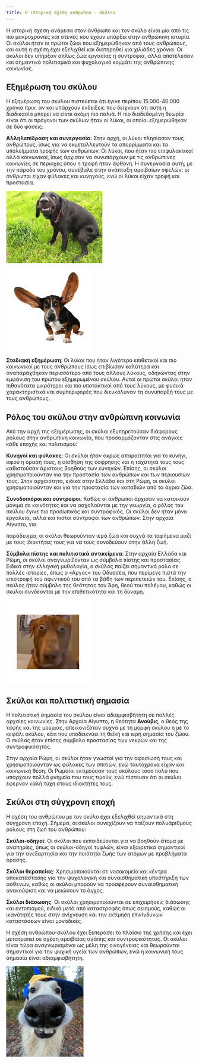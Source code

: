 ```yaml
---
title: Η ιστορική σχέση ανθρώπου - σκύλου
---
```

Η ιστορική σχέση ανάμεσα στον άνθρωπο και τον σκύλο είναι μία από τις πιο μακροχρόνιες και στενές που έχουν υπάρξει στην ανθρώπινη ιστορία. Οι σκύλοι ήταν οι πρώτοι ζώοι που εξημερώθηκαν από τους ανθρώπους, και αυτή η σχέση έχει εξελιχθεί και διατηρηθεί για χιλιάδες χρόνια. Οι σκύλοι δεν υπήρξαν απλώς ζώα εργασίας ή συντροφιά, αλλά αποτέλεσαν και σημαντικό πολιτισμικό και ψυχολογικό κομμάτι της ανθρώπινης κοινωνίας.



## **Εξημέρωση του σκύλου**

Η εξημέρωση του σκύλου πιστεύεται ότι έγινε περίπου 15.000-40.000 χρόνια πριν, αν και υπάρχουν ενδείξεις που δείχνουν ότι αυτή η διαδικασία μπορεί να είναι ακόμη πιο παλιά. Η πιο διαδεδομένη θεωρία είναι ότι οι πρόγονοι των σκύλων ήταν οι λύκοι, οι οποίοι εξημερώθηκαν σε δύο φάσεις:

**Αλληλεπίδραση και συνεργασία**: Στην αρχή, οι λύκοι πλησίασαν τους ανθρώπους, ίσως για να εκμεταλλευτούν τα απορρίμματα και τα υπολείμματα τροφής των ανθρώπων. Οι λύκοι, που ήταν πιο επιφυλακτικοί αλλά κοινωνικοί, ίσως άρχισαν να συνυπάρχουν με τις ανθρώπινες κοινωνίες σε περιοχές όπου η τροφή ήταν άφθονη. Η συνεργασία αυτή, με την πάροδο του χρόνου, συνέβαλε στην ανάπτυξη αμοιβαίων οφελών: οι άνθρωποι είχαν φύλακες και κυνηγούς, ενώ οι λύκοι είχαν τροφή και προστασία.

![](https://raw.githubusercontent.com/MichaelDim02/yiothesia-skylon/refs/heads/master/images/uploads/1_1.png)

![](https://raw.githubusercontent.com/MichaelDim02/yiothesia-skylon/refs/heads/master/images/uploads/1_2.png)

**Σταδιακή εξημέρωση**: Οι λύκοι που ήταν λιγότερο επιθετικοί και πιο κοινωνικοί με τους ανθρώπους ίσως επιβίωσαν καλύτερα και αναπαράχθηκαν περισσότερο από τους άλλους λύκους, οδηγώντας στην εμφάνιση του πρώτου εξημερωμένου σκύλου. Αυτοί οι πρώτοι σκύλοι ήταν πιθανότατα μικρότεροι και πιο υποτακτικοί από τους λύκους, με φυσικά χαρακτηριστικά και συμπεριφορές που διευκόλυναν τη συνύπαρξή τους με τους ανθρώπους.

## **Ρόλος του σκύλου στην ανθρώπινη κοινωνία**

Από την αρχή της εξημέρωσης, οι σκύλοι εξυπηρετούσαν διάφορους ρόλους στην ανθρώπινη κοινωνία, που προσαρμόζονταν στις ανάγκες κάθε εποχής και πολιτισμού:

**Κυνηγοί και φύλακες**: Οι σκύλοι ήταν άκρως απαραίτητοι για το κυνήγι, αφού η όρασή τους, η αίσθηση της όσφρησης και η ταχύτητά τους τους καθιστούσαν άριστους βοηθούς των κυνηγών. Επίσης, οι σκύλοι χρησιμοποιούνταν για την προστασία των ανθρώπων και των περιουσιών τους. Στην αρχαιότητα, ειδικά στην Ελλάδα και στη Ρώμη, οι σκύλοι χρησιμοποιούνταν και για την προστασία των κοπαδιών από τα άγρια ζώα.

**Συνοδοιπόροι και σύντροφοι**: Καθώς οι άνθρωποι άρχισαν να κατοικούν μόνιμα σε κοινότητες και να ασχολούνται με την γεωργία, ο ρόλος του σκύλου έγινε πιο προσωπικός και συντροφικός. Οι σκύλοι δεν ήταν μόνο εργαλεία, αλλά και πιστοί σύντροφοι των ανθρώπων. Στην αρχαία Αίγυπτο, για

παράδειγμα, οι σκύλοι θεωρούνταν ιερά ζώα και συχνά τα ταφήμενα μαζί με τους ιδιοκτήτες τους για να τους συνοδεύουν στην άλλη ζωή.

**Σύμβολα πίστης και πολιτιστικά αντικείμενα**: Στην αρχαία Ελλάδα και Ρώμη, οι σκύλοι αναγνωρίζονταν ως σύμβολα πίστης και προστασίας. Ειδικά στην ελληνική μυθολογία, ο σκύλος παίζει σημαντικό ρόλο σε πολλές ιστορίες, όπως ο «Αργος» του Οδυσσέα, που περίμενε πιστά την επιστροφή του αφεντικού του από τα βάθη των περιπετειών του. Επίσης, ο σκύλος ήταν σύμβολο της θεότητας του Άρη, θεού του πολέμου, καθώς οι σκύλοι συνδέονται με την επιθετικότητα και τη δύναμη.


![](https://raw.githubusercontent.com/MichaelDim02/yiothesia-skylon/refs/heads/master/images/uploads/1_3.png)


## **Σκύλοι και πολιτιστική σημασία**

Η πολιτιστική σημασία του σκύλου είναι αδιαμφισβήτητη σε πολλές αρχαίες κοινωνίες. Στην Αρχαία Αίγυπτο, η θεότητα **Ανούβις**, ο θεός της ταφής και της μούμιας, απεικονιζόταν συχνά με τη μορφή σκύλου ή με το κεφάλι σκύλου, κάτι που υποδεικνύει τη θεϊκή και ιερή σημασία του ζώου. Ο σκύλος ήταν επίσης σύμβολο προστασίας των νεκρών και της συντροφικότητας.

Στην αρχαία Ρώμη, οι σκύλοι ήταν γνωστοί για την αφοσίωσή τους και χρησιμοποιούνταν ως φύλακες των σπιτιών, ενώ ταυτόχρονα είχαν και κοινωνική θέση. Οι Ρωμαίοι εκτιμούσαν τους σκύλους τόσο πολύ που υπάρχουν πολλά μνημεία που τους τιμούν, ενώ πίστευαν ότι οι σκύλοι έφερναν καλή τύχη στους ιδιοκτήτες τους.

## **Σκύλοι στη σύγχρονη εποχή**

Η σχέση του ανθρώπου με τον σκύλο έχει εξελιχθεί σημαντικά στη σύγχρονη εποχή. Σήμερα, οι σκύλοι συνεχίζουν να παίζουν πολυάριθμους ρόλους στη ζωή του ανθρώπου:

**Σκύλοι-οδηγοί**: Οι σκύλοι που εκπαιδεύονται για να βοηθούν άτομα με αναπηρίες, όπως οι σκύλοι-οδηγοί τυφλών, είναι εξαιρετικά σημαντικοί για την ανεξαρτησία και την ποιότητα ζωής των ατόμων με προβλήματα όρασης.

**Σκύλοι θεραπείας**: Χρησιμοποιούνται σε νοσοκομεία και κέντρα αποκατάστασης για την ψυχολογική και συναισθηματική υποστήριξη των ασθενών, καθώς οι σκύλοι μπορούν να προσφέρουν συναισθηματική ανακούφιση και να μειώσουν το άγχος.

**Σκύλοι διάσωσης**: Οι σκύλοι χρησιμοποιούνται σε επιχειρήσεις διάσωσης και εντοπισμού, ειδικά μετά από καταστροφές όπως σεισμούς, καθώς οι ικανότητές τους στην ανίχνευση και την εκτίμηση επικίνδυνων καταστάσεων είναι μοναδικές.

Η σχέση ανθρώπου-σκύλου έχει ξεπεράσει το πλαίσιο της χρήσης και έχει μετατραπεί σε σχέση αμοιβαίας αγάπης και συντροφικότητας. Οι σκύλοι είναι τώρα αναγνωρισμένοι ως μέλη της οικογένειας και θεωρούνται σημαντικοί για την ψυχική υγεία των ανθρώπων, ενώ η κοινωνική τους σημασία είναι αδιαμφισβήτητη.

![](https://raw.githubusercontent.com/MichaelDim02/yiothesia-skylon/refs/heads/master/images/uploads/1_4.png)
